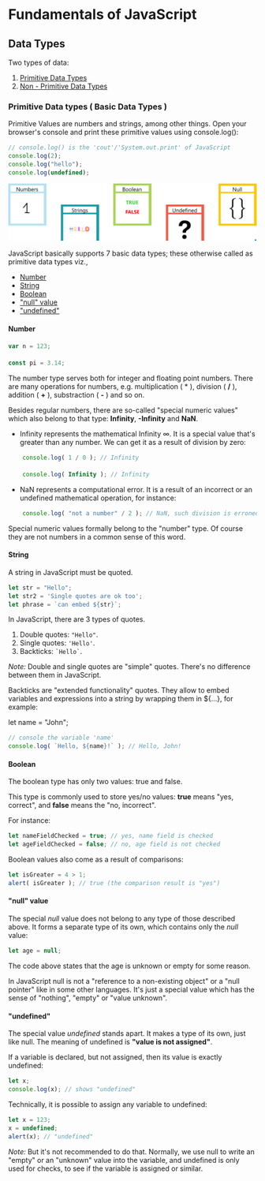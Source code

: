 # Fundamentals of JavaScript

## Data Types

Two types of data: 
1. [Primitive Data Types](#primitive-data-types--basic-data-types-)
2. [Non - Primitive Data Types](#non-primitive-data-types--basic-data-types-)


### Primitive Data types ( Basic Data Types )

Primitive Values are numbers and strings, among other things. Open your browser's console and print these primitive 
values using console.log():

```javascript
// console.log() is the 'cout'/'System.out.print' of JavaScript
console.log(2);  
console.log("hello");
console.log(undefined);
```

![data-types](../assets/data-types.png)

JavaScript basically supports 7 basic data types; these otherwise called as primitive data types viz.,

- [Number](#Number)
- [String](#String)
- [Boolean](#Boolean)
- ["null" value]()
- ["undefined"]()

#### Number

```javascript
var n = 123;

const pi = 3.14;
```
The number type serves both for integer and floating point numbers. There are many operations for numbers, 
e.g. multiplication ( * ), division ( **/** ), addition ( **+** ), substraction ( **-** ) and so on.

Besides regular numbers, there are so-called "special numeric values" which also belong to that type: **Infinity**, 
**-Infinity** and **NaN**.

- Infinity represents the mathematical Infinity ∞. It is a special value that's greater than any number.
  We can get it as a result of division by zero:

```javascript
    console.log( 1 / 0 ); // Infinity

    console.log( Infinity ); // Infinity
```

- NaN represents a computational error. It is a result of an incorrect or an undefined mathematical operation, for instance:

```javascript
    console.log( "not a number" / 2 ); // NaN, such division is erroneous
```

Special numeric values formally belong to the "number" type. Of course they are not numbers in a common sense of this word.

#### String

A string in JavaScript must be quoted.

```javascript
let str = "Hello";
let str2 = 'Single quotes are ok too';
let phrase = `can embed ${str}`;
```

In JavaScript, there are 3 types of quotes.

1. Double quotes: ```"Hello"```.
2. Single quotes: ```'Hello'```.
3. Backticks: <code>&#96;Hello&#96;</code>.

*Note:* Double and single quotes are "simple" quotes. There's no difference between them in JavaScript.

Backticks are "extended functionality" quotes. They allow to embed variables and expressions into a string by wrapping them in ${…}, 
for example:

let name = "John";

```javascript
// console the variable 'name'
console.log( `Hello, ${name}!` ); // Hello, John!
```

#### Boolean

The boolean type has only two values: true and false.

This type is commonly used to store yes/no values: **true** means "yes, correct", and **false** means the "no, incorrect".

For instance:

```javascript
let nameFieldChecked = true; // yes, name field is checked
let ageFieldChecked = false; // no, age field is not checked
```

Boolean values also come as a result of comparisons:
```javascript
let isGreater = 4 > 1;
alert( isGreater ); // true (the comparison result is "yes")
```

#### "null" value

The special *null* value does not belong to any type of those described above.
It forms a separate type of its own, which contains only the *null* value:

```javascript
let age = null;
```
The code above states that the age is unknown or empty for some reason.


In JavaScript null is not a "reference to a non-existing object" or a "null pointer" like in some other languages. It's 
just a special value which has the sense of "nothing", "empty" or "value unknown".


#### "undefined"

The special value *undefined* stands apart. It makes a type of its own, just like null. The meaning of undefined is 
**"value is not assigned"**.

If a variable is declared, but not assigned, then its value is exactly undefined:

```javascript
let x;
console.log(x); // shows "undefined"
```

Technically, it is possible to assign any variable to undefined:

```javascript
let x = 123;
x = undefined;
alert(x); // "undefined"
```

*Note:* But it's not recommended to do that. Normally, we use null to write an "empty" or an "unknown" value into 
the variable, and undefined is only used for checks, to see if the variable is assigned or similar.



